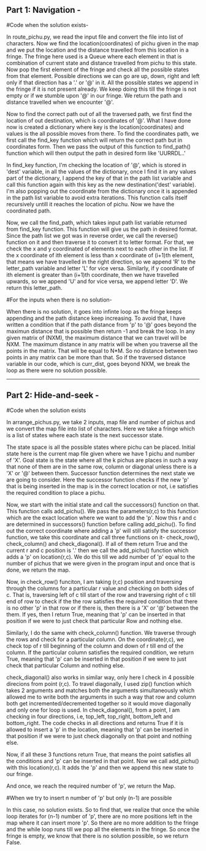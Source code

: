 ## Part 1: Navigation - 

#Code when the solution exists-

In route_pichu.py, we read the input file and convert the file into list of characters. Now we find the location(coordinates) of pichu given in the map and we put the location and the distance travelled from this location in a fringe. The fringe here used is a Queue where each element in that is combination of current state and distance travelled from pichu to this state. Now pop the first element of the fringe and check all the possible states from that element. Possible directions we can go are up, down, right and left only if that direction has a '.' or '@' in it. All the possible states we append in the fringe if it is not present already. We keep doing this till the fringe is not empty or if we stumble upon '@' in our fringe. We return the path and distance travelled when we encounter '@'.

Now to find the correct path out of all the traversed path, we first find the location of out destination, which is coordinates of '@'. What I have done now is created a dictionary where key is the location(coordinates) and values is the all possible moves from there. To find the coordinates path, we first call the find_key function which will return the correct path but in coordinates form. Then we pass the output of this function to find_path() function which will then output the path in desired form like 'UURRDL..'

In find_key function, I'm checking the location of '@', which is stored in 'dest' variable, in all the values of the dictionary, once I find it in any values part of the dictionary, I append the key of that in the path list variable and call this function again with this key as the new destination('dest' variable). I'm also popping out the coordinate from the dictionary once it is appended in the path list variable to avoid extra iterations. This function calls itself recursively untill it reaches the location of pichu. Now we have the coordinated path.

Now, we call the find_path, which takes input path list variable returned from find_key function. This function will give us the path in desired format. Since the path list we got was in reverse order, we call the reverse() function on it and then traverse it to convert it to letter format. For that, we check the x and y coordinated of elements next to each other in the list. If the x coordinate of ith element is less than x coordinate of (i+1)th element, that means we have travelled in the right direction, so we append 'R' to the letter_path variable and letter 'L' for vice versa. Similarly, if y coordinate of ith element is greater than (i+1)th coordinate, then we have travelled upwards, so we append 'U' and for vice versa, we append letter 'D'. We return this letter_path.


#For the inputs when there is no solution-

When there is no solution, it goes into infinte loop as the fringe keeps appending and the path distance keep increasing. To avoid that, I have written a condition that if the path distance from 'p' to '@' goes beyond the maximun distance that is possible then return -1 and break the loop. In any given matrix of (NXM), the maximum distance that we can travel will be NXM. The maximum distance in any matrix will be when you traverse all the points in the matrix. That will be equal to N*M. So no distance between two points in any matrix can be more than that. So if the traversed distance variable in our code, which is curr_dist, goes beyond NXM, we break the loop as there were no solution possible.


---------------------------------------------------------------------------------------------------------------


## Part 2: Hide-and-seek -

#Code when the solution exists

In arrange_pichus.py, we take 2 inputs, map file and number of pichus and we convert the map file into list of characters. Here we take a fringe which is a list of states where each state is the next successor state. 

The state space is all the possible states where pichu can be placed. 
Initial state here is the current map file given where we have 1 pichu and number of 'X'. 
Goal state is the state where all the k pichus are places in such a way that none of them are in the same row, column or diagonal unless there is a 'X' or '@' between them.
Successor function determines the next state we are going to consider. Here the successor function checks if the new 'p' that is being inserted in the map is in the correct location or not, i.e satisfies the required condition to place a pichu.

Now, we start with the initial state and call the successors() function on that. This function calls add_pichu(). We pass the parameters(r,c) to this function which are the exact location where we want to add the 'p'. Now this r and c are determined in successors() function before calling add_pichu(). To find out the correct coordinate where adding a 'p' will still satisfy the successor function, we take this coordinate and call three functions on it- check_row(), check_column() and check_diagonal(). If all of them return True and the current r and c position is '.' then we call the add_pichu() function which adds a 'p' on location(r,c).
We do this till we add number of 'p' equal to the number of pichus that we were given in the program input and once that is done, we return the map. 

Now, in check_row() funciton, I am taking (r,c) position and traversing through the columns for a particular r value and checking on both sides of c. That is, traversing left of c till start of the row and traversing right of c till end of row to check if the the row satisfies the required condition that there is no other 'p' in that row or if there is, then there is a 'X' or '@' between the them. If yes, then I return True, meaning that 'p' can be inserted in that position if we were to just check that particular Row and nothing else.

Similarly, I do the same with check_column() function. We traverse through the rows and check for a particular column. On the coordinate(r,c), we check top of r till beginning of the column and down of r till end of the column. If the particular column satisfies the required condition, we return True, meaning that 'p' can be inserted in that position if we were to just check that particular Column and nothing else.

check_diagonal() also works in similar way, only here I check in 4 possible direcions from point (r,c). To travel diagonally, I used zip() function which takes 2 arguments and matches both the arguments simultaneously which allowed me to write both the arguments in such a way that row and column both get incremented/decremented together so it would move diagonally and only one for loop is used. In check_diagonal(), from a point, I am checking in four directions, i.e, top_left, top_right, bottom_left and bottom_right. The code checks in all directions and returns True if it is allowed to insert a 'p' in the location, meaning that 'p' can be inserted in that position if we were to just check diagonally on that point and nothing else.

Now, if all these 3 functions return True, that means the point satisfies all the conditions and 'p' can be inserted in that point. Now we call add_pichu() with this location(r,c). It adds the 'p' and then we append this new state to our fringe.

And once, we reach the required number of 'p', we return the Map.


#When we try to insert n number of 'p' but only (n-1) are possible

In this case, no solution exists. So to find that, we realize that once the while loop iterates for (n-1) number of 'p', there are no more positions left in the map where it can insert more 'p'. So there are no more addition to the fringe and the while loop runs till we pop all the elements in the fringe. So once the fringe is empty, we know that there is no solution possible, so we return False.
